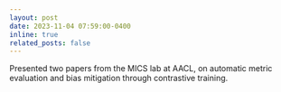 ```yaml
---
layout: post
date: 2023-11-04 07:59:00-0400
inline: true
related_posts: false
---
```


Presented two papers from the MICS lab at AACL, on automatic metric evaluation and bias mitigation through contrastive training.